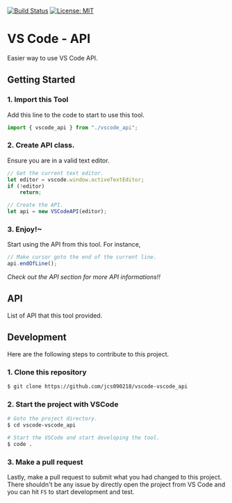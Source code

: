 [![Build Status](https://travis-ci.com/jcs090218/vscode_api.svg?branch=master)](https://travis-ci.com/jcs090218/vscode_api)
[![License: MIT](https://img.shields.io/badge/License-MIT-yellow.svg)](https://opensource.org/licenses/MIT)


# VS Code - API

Easier way to use VS Code API.


## Getting Started
### 1. Import this Tool
Add this line to the code to start to use this tool.
```ts
import { vscode_api } from "./vscode_api";
```

### 2. Create API class.
Ensure you are in a valid text editor.
```ts
// Get the current text editor.
let editor = vscode.window.activeTextEditor;
if (!editor)
    return;

// Create the API.
let api = new VSCodeAPI(editor);
```

### 3. Enjoy!~
Start using the API from this tool. For instance, 
```ts
// Make cursor goto the end of the current line.
api.endOfLine();
```
*Check out the API section for more API informations!!*


## API
List of API that this tool provided.


## Development
Here are the following steps to contribute to this project. 
### 1. Clone this repository
```sh
$ git clone https://github.com/jcs090218/vscode-vscode_api
```

### 2. Start the project with VSCode
```sh
# Goto the project directory.
$ cd vscode-vscode_api

# Start the VSCode and start developing the tool.
$ code .
```

### 3. Make a pull request
Lastly, make a pull request to submit what you had changed to 
this project. There shouldn't be any issue by directly open the 
project from VS Code and you can hit `F5` to start development 
and test.
